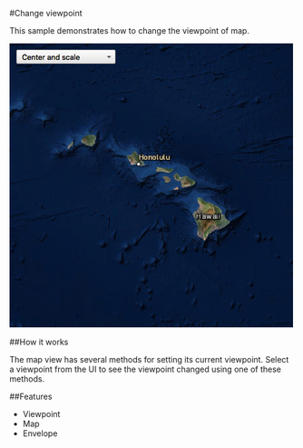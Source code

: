 #Change viewpoint

This sample demonstrates how to change the viewpoint of map.

![](screenshot.png)

##How it works

The map view has several methods for setting its current viewpoint. Select a viewpoint from the UI to see the viewpoint changed using one of these methods. 

##Features
- Viewpoint
- Map
- Envelope
